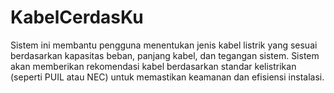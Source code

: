 # KabelCerdasKu
Sistem ini membantu pengguna menentukan jenis kabel listrik yang sesuai berdasarkan kapasitas beban, panjang kabel, dan tegangan sistem. Sistem akan memberikan rekomendasi kabel berdasarkan standar kelistrikan (seperti PUIL atau NEC) untuk memastikan keamanan dan efisiensi instalasi.
